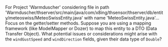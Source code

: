 For Project 'Warmduscher' considering file in path 'Warmduscher/thserver/src/main/java/com/x8ing/thsensor/thserver/db/entity/meteoswiss/MeteoSwissEntity.java' with name 'MeteoSwissEntity.java'... 
Focus on the getter/setter methods.  Suppose you are using a mapping framework (like ModelMapper or Dozer) to map this entity to a DTO (Data Transfer Object). What potential issues or considerations might arise with the `windGustSpeed` and `windDirection` fields, given their data type of `Double`?
